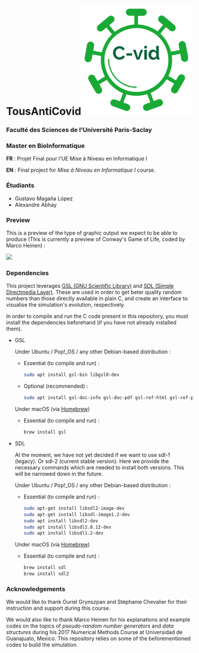 # TousAntiCovid![](images/c-vid-logo.png)

### Faculté des Sciences de l'Université Paris-Saclay

### Master en BioInformatique

**FR** : Projet Final pour l'UE Mise à Niveau en Informatique I

**EN** : Final project for *Mise à Niveau en Informatique I* course.

### Étudiants

* Gustavo Magaña López
* Alexandre Abhay

### Preview

This is a preview of the type of graphic output we expect to be able to produce (This is currently a preview of Conway's Game of Life, coded by Marco Heinen)  :

![](images/simgif.gif)

### Dependencies

This project leverages [GSL (GNU Scientific Library)](https://www.gnu.org/software/gsl/) and [SDL (Simple Directmedia Layer)](https://www.libsdl.org/). These are used in order to get beter quality random numbers than those directly available in plain C, and create an interface to visualise the simulation's evolution, respectively. 

In order to compile and run the C code present in this repository, you must install the dependencies beforehand (if you have not already installed them).

* GSL
  
  Under Ubuntu / Pop!\_OS / any other Debian-based distribution :
  
  * Essential (to compile and run) :
    ```bash
    sudo apt install gsl-bin libgsl0-dev
    ```
  
  * Optional (recommended) :
    ```bash
    sudo apt install gsl-doc-info gsl-doc-pdf gsl-ref-html gsl-ref-psdoc
    ```

  Under macOS (via [Homebrew](https://formulae.brew.sh/formula/gsl))

  * Essential (to compile and run) :
    ```bash
    brew install gsl
    ```


* SDL

  At the moment, we have not yet decided if we want to use sdl-1 (legacy). Or sdl-2 (current stable version). Here we provide the necessary commands which are needed to install both versions. This will be narrowed down in the future.


  Under Ubuntu / Pop!\_OS / any other Debian-based distribution :
  * Essential (to compile and run) :
    ```bash
    sudo apt-get install libsdl2-image-dev
    sudo apt-get install libsdl-image1.2-dev
    sudo apt install libsdl2-dev
    sudo apt install libsdl2.0.12-dev
    sudo apt install libsdl1.2-dev
    ```
  Under macOS (via [Homebrew](https://formulae.brew.sh/formula/gsl))

  * Essential (to compile and run) :
    ```bash
    brew install sdl
    brew install sdl2
    ```

### Acknowledgements

We would like to thank Ouriel Grynszpan and Stéphanie Chevalier for their instruction and support during this course.

We would also like to thank Marco Heinen for his explanations and example
codes on the topics of _pseudo-random number generators_ and 
_data structures_ during his 2017 Numerical Methods Course at Universidad de Guanajuato, Mexico. This repository relies on some of the 
beforementioned codes to build the simulation.
